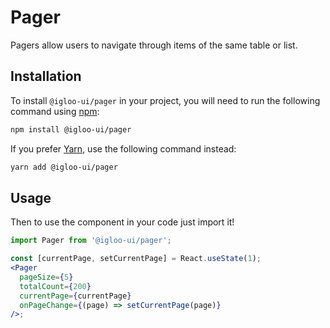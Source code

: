 # Pager

Pagers allow users to navigate through items of the same table or list.

<Example />
<ReferenceLinks />

## Installation

To install `@igloo-ui/pager` in your project, you will need to run the following command using [npm](https://www.npmjs.com/):

```bash
npm install @igloo-ui/pager
```

If you prefer [Yarn](https://classic.yarnpkg.com/en/), use the following command instead:

```bash
yarn add @igloo-ui/pager
```

## Usage

Then to use the component in your code just import it!

```jsx
import Pager from '@igloo-ui/pager';

const [currentPage, setCurrentPage] = React.useState(1);
<Pager
  pageSize={5}
  totalCount={200}
  currentPage={currentPage}
  onPageChange={(page) => setCurrentPage(page)}
/>;
```
